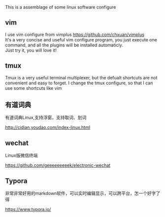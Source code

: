 This is a assemblage of some linux software configure

## vim 
I use vim configure from vimplus https://github.com/chxuan/vimplus     
It's a very concise and useful vim configure program, you just execute one command, and all the plugins will be installed automaticly.      
Just try it, you will love it!


## tmux
Tmux is a very useful terminal multiplexer, but the defualt shortcuts are not convenient and easy to forget. I change the tmux configure, so that I can use some shortcuts like vim 


## 有道词典
有道词典Linux,支持浮窗，支持取词、划词

http://cidian.youdao.com/index-linux.html

## wechat
Linux版微信终端

https://github.com/geeeeeeeeek/electronic-wechat

## Typora
非常非常好用的markdown软件，可以实时编辑显示，可以跨平台，怎一个好字了得

https://www.typora.io/
